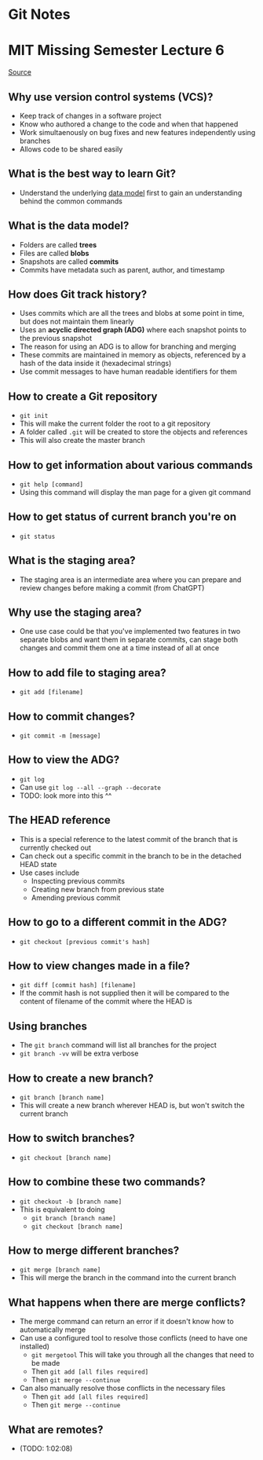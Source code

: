 # Git Notes

# MIT Missing Semester Lecture 6 

[Source](https://www.youtube.com/watch?v=2sjqTHE0zok)

## Why use version control systems (VCS)? 
+ Keep track of changes in a software project
+ Know who authored a change to the code and when that happened
+ Work simultaenously on bug fixes and new features independently using branches
+ Allows code to be shared easily

## What is the best way to learn Git?
+ Understand the underlying <ins>data model</ins> first to gain an understanding behind the common commands

## What is the data model?
+ Folders are called **trees**
+ Files are called **blobs**
+ Snapshots are called **commits**
+ Commits have metadata such as parent, author, and timestamp

## How does Git track history?
+ Uses commits which are all the trees and blobs at some point in time, but does not maintain them linearly
+ Uses an **acyclic directed graph (ADG)** where each snapshot points to the previous snapshot
+ The reason for using an ADG is to allow for branching and merging
+ These commits are maintained in memory as objects, referenced by a hash of the data inside it (hexadecimal strings)
+ Use commit messages to have human readable identifiers for them

## How to create a Git repository
+ `git init`
+ This will make the current folder the root to a git repository
+ A folder called `.git` will be created to store the objects and references
+ This will also create the master branch

## How to get information about various commands
+ `git help [command]`
+ Using this command will display the man page for a given git command

## How to get status of current branch you're on
+ `git status`

## What is the staging area?
+ The staging area is an intermediate area where you can prepare and review changes before making a commit (from ChatGPT)

## Why use the staging area? 
+ One use case could be that you've implemented two features in two separate blobs and want them in separate commits, can stage both changes and commit them one at a time instead of all at once 

## How to add file to staging area? 
+ `git add [filename]`

## How to commit changes? 
+ `git commit -m [message]`

## How to view the ADG?
+ `git log`
+ Can use `git log --all --graph --decorate`
+ TODO: look more into this ^^

## The HEAD reference
+ This is a special reference to the latest commit of the branch that is currently checked out
+ Can check out a specific commit in the branch to be in the detached HEAD state
+ Use cases include
    + Inspecting previous commits
    + Creating new branch from previous state
    + Amending previous commit

## How to go to a different commit in the ADG?
+ `git checkout [previous commit's hash]`

## How to view changes made in a file? 
+ `git diff [commit hash] [filename]`
+ If the commit hash is not supplied then it will be compared to the content of filename of the commit where the HEAD is

## Using branches
+ The `git branch` command will list all branches for the project
+ `git branch -vv` will be extra verbose

## How to create a new branch? 
+ `git branch [branch name]`
+ This will create a new branch wherever HEAD is, but won't switch the current branch

## How to switch branches? 
+ `git checkout [branch name]`

## How to combine these two commands? 
+ `git checkout -b [branch name]`
+ This is equivalent to doing
    + `git branch [branch name]`
    + `git checkout [branch name]`

## How to merge different branches? 
+ `git merge [branch name]`
+ This will merge the branch in the command into the current branch

## What happens when there are merge conflicts? 
+ The merge command can return an error if it doesn't know how to automatically merge
+ Can use a configured tool to resolve those conflicts (need to have one installed)
    + `git mergetool` This will take you through all the changes that need to be made
    + Then `git add [all files required]`
    + Then `git merge --continue`
+ Can also manually resolve those conflicts in the necessary files
    + Then `git add [all files required]`
    + Then `git merge --continue`

## What are remotes? 
+ (TODO: 1:02:08)